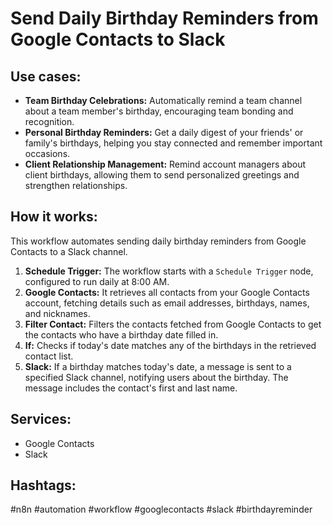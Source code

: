 # Send Daily Birthday Reminders from Google Contacts to Slack

## Use cases:

- **Team Birthday Celebrations:** Automatically remind a team channel about a team member's birthday, encouraging team bonding and recognition.
- **Personal Birthday Reminders:** Get a daily digest of your friends' or family's birthdays, helping you stay connected and remember important occasions.
- **Client Relationship Management:** Remind account managers about client birthdays, allowing them to send personalized greetings and strengthen relationships.

## How it works:

This workflow automates sending daily birthday reminders from Google Contacts to a Slack channel.

1.  **Schedule Trigger:** The workflow starts with a `Schedule Trigger` node, configured to run daily at 8:00 AM.
2.  **Google Contacts:** It retrieves all contacts from your Google Contacts account, fetching details such as email addresses, birthdays, names, and nicknames.
3.  **Filter Contact:** Filters the contacts fetched from Google Contacts to get the contacts who have a birthday date filled in.
4.  **If:** Checks if today's date matches any of the birthdays in the retrieved contact list.
5.  **Slack:** If a birthday matches today's date, a message is sent to a specified Slack channel, notifying users about the birthday. The message includes the contact's first and last name.

## Services:

-   Google Contacts
-   Slack

## Hashtags:

#n8n #automation #workflow #googlecontacts #slack #birthdayreminder
